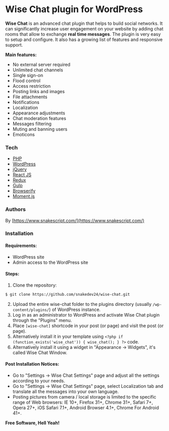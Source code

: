 
# Wise Chat plugin for WordPress

**Wise Chat** is an advanced chat plugin that helps to build social networks. It can significantly increase user engagement on your website by adding chat rooms that allow to exchange **real time messages**. The plugin is very easy to setup and configure.  It also has a growing list of features and responsive support.

**Main features:**
  - No external server required
  - Unlimited chat channels
  - Single sign-on
  - Flood control
  - Access restriction
  - Posting links and images
  - File attachments
  - Notifications
  - Localization
  - Appearance adjustments
  - Chat moderation features
  - Messages filtering
  - Muting and banning users
  - Emoticons

### Tech
   
* [PHP](http://www.php.net/)
* [WordPress](https://wordpress.org/)
* [jQuery](https://jquery.com/)
* [React JS](https://react.dev/)
* [Redux](https://redux.js.org/)
* [Gulp](https://gulpjs.com/)
* [Browserify](https://browserify.org/)
* [Moment.js](https://momentjs.com/)

### Authors

By [https://www.snakescript.com/](https://www.snakescript.com/)

### Installation

#### Requirements:

 - WordPress site
 - Admin access to the WordPress site


#### Steps:

 1. Clone the repository:
```sh
$ git clone https://github.com/snakedev24/wise-chat.git
```
 2. Upload the entire wise-chat folder to the plugins directory (usually `/wp-content/plugins/`) of WordPress instance.
 3. Log in as an administrator to WordPress and activate Wise Chat plugin through the "Plugins" menu.
 4. Place  `[wise-chat]` shortcode in your post (or page) and visit the post (or page).
 5. Alternatively install it in your template using `<?php if (function_exists('wise_chat')) { wise_chat(); } ?>` code.
 6. Alternatively install it using a widget in "Appearance → Widgets", it's called Wise Chat Window.

#### Post Installation Notices:

 - Go to "Settings → Wise Chat Settings" page and adjust all the settings according to your needs. 
 - Go to "Settings → Wise Chat Settings" page, select Localization tab and translate all the messages into your own language.
 - Posting pictures from camera / local storage is limited to the specific range of Web browsers: IE 10+,
   Firefox 31+, Chrome 31+, Safari 7+, Opera 27+, iOS Safari 7.1+, Android Browser 4.1+, Chrome For Android 41+.

**Free Software, Hell Yeah!**
